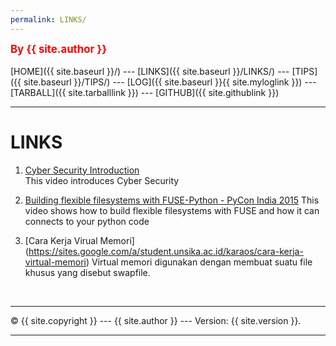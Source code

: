 ```yaml
---
permalink: LINKS/
---
```

<span style="color:red; font-weight:bold; font-size:larger;">By {{ site.author }}</span>
<br><br>
[HOME]({{ site.baseurl }}/) ---
[LINKS]({{ site.baseurl }}/LINKS/) ---
[TIPS]({{ site.baseurl }}/TIPS/) ---
[LOG]({{ site.baseurl }}{{ site.myloglink }}) ---
[TARBALL]({{ site.tarballlink }}) ---
[GITHUB]({{ site.githublink }})
<br>
<hr>

# LINKS

1. [Cyber Security Introduction](https://www.youtube.com/watch?v=rcDO8km6R6c)<br>
This video introduces Cyber Security

2. [Building flexible filesystems with FUSE-Python - PyCon India 2015](https://www.youtube.com/watch?v=C2FuPxyip2A)
This video shows how to build flexible filesystems with FUSE and how it can connects to your python code

3. [Cara Kerja Virual Memori] (https://sites.google.com/a/student.unsika.ac.id/karaos/cara-kerja-virtual-memori)
Virtual memori digunakan dengan membuat suatu file khusus yang disebut swapfile.
<br>
<hr>
&copy; {{ site.copyright }} --- {{ site.author }} --- Version: {{ site.version }}.
<hr>
<br>
